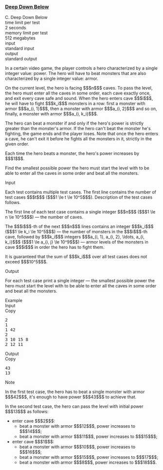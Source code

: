 <h3><a href="https://codeforces.com/contest/1561/problem/C" target="_blank" rel="noopener noreferrer">Deep Down Below</a></h3>

<div class="header"><div class="title">C. Deep Down Below</div><div class="time-limit"><div class="property-title">time limit per test</div>2 seconds</div><div class="memory-limit"><div class="property-title">memory limit per test</div>512 megabytes</div><div class="input-file input-standard"><div class="property-title">input</div>standard input</div><div class="output-file output-standard"><div class="property-title">output</div>standard output</div></div><div><p>In a certain video game, the player controls a hero characterized by a single integer value: <span class="tex-font-style-it">power</span>. The hero will have to beat monsters that are also characterized by a single integer value: <span class="tex-font-style-it">armor</span>.</p><p>On the current level, the hero is facing $$$n$$$ caves. To pass the level, the hero must enter all the caves in some order, each cave exactly once, and exit every cave safe and sound. When the hero enters cave $$$i$$$, he will have to fight $$$k_i$$$ monsters in a row: first a monster with armor $$$a_{i, 1}$$$, then a monster with armor $$$a_{i, 2}$$$ and so on, finally, a monster with armor $$$a_{i, k_i}$$$.</p><p>The hero can beat a monster if and only if the hero's power is strictly greater than the monster's armor. If the hero can't beat the monster he's fighting, the game ends and the player loses. Note that once the hero enters a cave, he can't exit it before he fights all the monsters in it, strictly in the given order.</p><p>Each time the hero beats a monster, the hero's power increases by $$$1$$$.</p><p>Find the smallest possible power the hero must start the level with to be able to enter all the caves in some order and beat all the monsters.</p></div><div class="input-specification"><div class="section-title">Input</div><p>Each test contains multiple test cases. The first line contains the number of test cases $$$t$$$ ($$$1 \le t \le 10^5$$$). Description of the test cases follows.</p><p>The first line of each test case contains a single integer $$$n$$$ ($$$1 \le n \le 10^5$$$) — the number of caves.</p><p>The $$$i$$$-th of the next $$$n$$$ lines contains an integer $$$k_i$$$ ($$$1 \le k_i \le 10^5$$$) — the number of monsters in the $$$i$$$-th cave, followed by $$$k_i$$$ integers $$$a_{i, 1}, a_{i, 2}, \ldots, a_{i, k_i}$$$ ($$$1 \le a_{i, j} \le 10^9$$$) — armor levels of the monsters in cave $$$i$$$ in order the hero has to fight them.</p><p>It is guaranteed that the sum of $$$k_i$$$ over all test cases does not exceed $$$10^5$$$.</p></div><div class="output-specification"><div class="section-title">Output</div><p>For each test case print a single integer — the smallest possible power the hero must start the level with to be able to enter all the caves in some order and beat all the monsters.</p></div><div class="sample-tests"><div class="section-title">Example</div><div class="sample-test"><div class="input"><div class="title">Input<div title="Copy" data-clipboard-target="#id004387565992576795" id="id008814993927068971" class="input-output-copier">Copy</div></div><pre id="id004387565992576795">2
1
1 42
2
3 10 15 8
2 12 11
</pre></div><div class="output"><div class="title">Output<div title="Copy" data-clipboard-target="#id00277884941010746" id="id0009955069421074958" class="input-output-copier">Copy</div></div><pre id="id00277884941010746">43
13
</pre></div></div></div><div class="note"><div class="section-title">Note</div><p>In the first test case, the hero has to beat a single monster with armor $$$42$$$, it's enough to have power $$$43$$$ to achieve that.</p><p>In the second test case, the hero can pass the level with initial power $$$13$$$ as follows: </p><ul> <li> enter cave $$$2$$$: <ul> <li> beat a monster with armor $$$12$$$, power increases to $$$14$$$; </li><li> beat a monster with armor $$$11$$$, power increases to $$$15$$$; </li></ul> </li><li> enter cave $$$1$$$: <ul> <li> beat a monster with armor $$$10$$$, power increases to $$$16$$$; </li><li> beat a monster with armor $$$15$$$, power increases to $$$17$$$; </li><li> beat a monster with armor $$$8$$$, power increases to $$$18$$$. </li></ul> </li></ul></div>